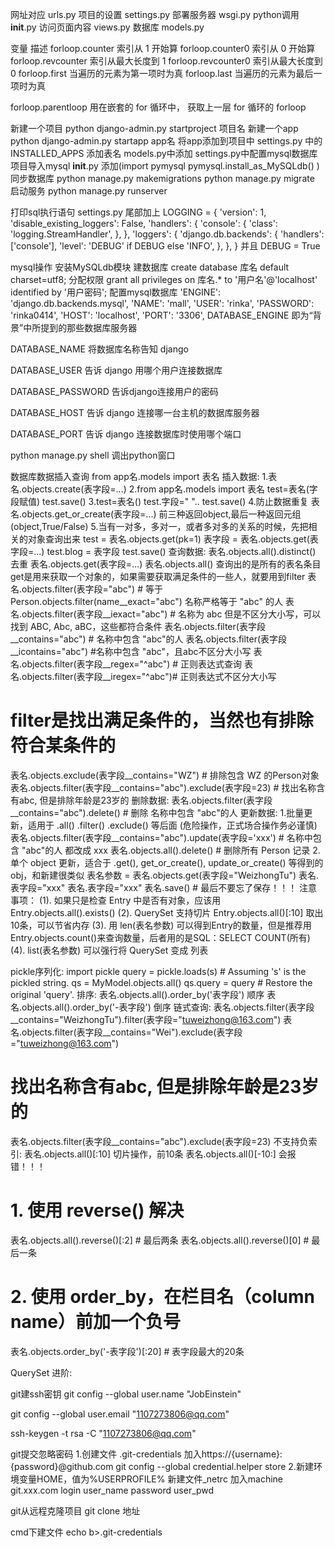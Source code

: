 网址对应   	urls.py
项目的设置 	settings.py 
部署服务器	 wsgi.py
python调用	__init__.py
访问页面内容		views.py
数据库   models.py

变量							描述
forloop.counter			索引从 1 开始算
forloop.counter0		索引从 0 开始算
forloop.revcounter		索引从最大长度到 1
forloop.revcounter0		索引从最大长度到 0
forloop.first			当遍历的元素为第一项时为真
forloop.last			当遍历的元素为最后一项时为真

forloop.parentloop		用在嵌套的 for 循环中，
						获取上一层 for 循环的 forloop

新建一个项目 python django-admin.py startproject 项目名 
新建一个app python django-admin.py startapp app名
将app添加到项目中  settings.py 中的 INSTALLED_APPS
添加表名        models.py中添加 settings.py中配置mysql数据库
项目导入mysql   __init__.py 添加(import pymysql pymysql.install_as_MySQLdb()
)
同步数据库 python manage.py makemigrations python manage.py migrate
启动服务  python manage.py runserver 

打印sql执行语句
  settings.py 尾部加上
    LOGGING = {
      'version': 1,
      'disable_existing_loggers': False,
      'handlers': {
          'console': {
              'class': 'logging.StreamHandler',
          },
      },
      'loggers': {
          'django.db.backends': {
              'handlers': ['console'],
              'level': 'DEBUG' if DEBUG else 'INFO',
          },
      },
  }
  并且 DEBUG = True

mysql操作
安装MySQLdb模块
建数据库 create database 库名 default charset=utf8;
分配权限 grant all privileges on 库名.* to '用户名'@'localhost' identified by '用户密码';
配置mysql数据库 
		'ENGINE': 'django.db.backends.mysql',
        'NAME': 'mall',
        'USER': 'rinka',
        'PASSWORD': 'rinka0414',
        'HOST': 'localhost',
        'PORT': '3306',
DATABASE_ENGINE 即为“背景”中所提到的那些数据库服务器

DATABASE_NAME 将数据库名称告知 django

DATABASE_USER 告诉 django 用哪个用户连接数据库

DATABASE_PASSWORD 告诉django连接用户的密码

DATABASE_HOST 告诉 django 连接哪一台主机的数据库服务器

DATABASE_PORT 告诉 django 连接数据库时使用哪个端口

 
python manage.py shell 调出python窗口




数据库数据插入查询
from app名.models import 表名
插入数据:
  1.表名.objects.create(表字段=...) 
  2.from app名.models import 表名 
   	test=表名(字段赋值) 
   	test.save()
  3.test=表名()
    test.字段=" "..
    test.save()
  4.防止数据重复
  	表名.objects.get_or_create(表字段=...)
  前三种返回object,最后一种返回元组(object,True/False)
  5.当有一对多，多对一，或者多对多的关系的时候，先把相关的对象查询出来
    test = 表名.objects.get(pk=1)
    表字段 = 表名.objects.get(表字段=...)
    test.blog = 表字段
    test.save()
查询数据: 
  表名.objects.all().distinct() 去重 
  表名.objects.get(表字段=...)
  表名.objects.all() 查询出的是所有的表名条目
  get是用来获取一个对象的，如果需要获取满足条件的一些人，就要用到filter
  表名.objects.filter(表字段="abc") # 等于Person.objects.filter(name__exact="abc") 名称严格等于 "abc" 的人
  表名.objects.filter(表字段__iexact="abc") # 名称为 abc 但是不区分大小写，可以找到 ABC, Abc, aBC，这些都符合条件 
  表名.objects.filter(表字段__contains="abc") # 名称中包含 "abc"的人
  表名.objects.filter(表字段__icontains="abc") #名称中包含 "abc"，且abc不区分大小写 
  表名.objects.filter(表字段__regex="^abc") # 正则表达式查询
  表名.objects.filter(表字段__iregex="^abc")# 正则表达式不区分大小写 
  # filter是找出满足条件的，当然也有排除符合某条件的
  表名.objects.exclude(表字段__contains="WZ") # 排除包含 WZ 的Person对象
  表名.objects.filter(表字段__contains="abc").exclude(表字段=23) # 找出名称含有abc, 但是排除年龄是23岁的
删除数据:
  表名.objects.filter(表字段__contains="abc").delete() # 删除 名称中包含 "abc"的人
更新数据:
  1.批量更新，适用于 .all()  .filter()  .exclude() 等后面 (危险操作，正式场合操作务必谨慎)
  表名.objects.filter(表字段__contains="abc").update(表字段='xxx') # 名称中包含 "abc"的人 都改成 xxx
  表名.objects.all().delete() # 删除所有 Person 记录
  2.单个 object 更新，适合于 .get(), get_or_create(), update_or_create() 等得到的 obj，和新建很类似
  表名参数 = 表名.objects.get(表字段="WeizhongTu")
  表名.表字段="xxx"
  表名.表字段="xxx"
  表名.save()  # 最后不要忘了保存！！！
注意事项：
(1). 如果只是检查 Entry 中是否有对象，应该用 Entry.objects.all().exists()
(2). QuerySet 支持切片 Entry.objects.all()[:10] 取出10条，可以节省内存
(3). 用 len(表名参数) 可以得到Entry的数量，但是推荐用 Entry.objects.count()来查询数量，后者用的是SQL：SELECT COUNT(所有)
(4). list(表名参数) 可以强行将 QuerySet 变成 列表

pickle序列化:
  import pickle
  query = pickle.loads(s)    # Assuming 's' is the pickled string. 
  qs = MyModel.objects.all()
  qs.query = query   # Restore the original 'query'.
排序:
  表名.objects.all().order_by('表字段') 顺序
  表名.objects.all().order_by('-表字段') 倒序
链式查询:
  表名.objects.filter(表字段__contains="WeizhongTu").filter(表字段="tuweizhong@163.com")
  表名.objects.filter(表字段__contains="Wei").exclude(表字段="tuweizhong@163.com") 
  # 找出名称含有abc, 但是排除年龄是23岁的
  表名.objects.filter(表字段__contains="abc").exclude(表字段=23)
不支持负索引:
  表名.objects.all()[:10] 切片操作，前10条
  表名.objects.all()[-10:] 会报错！！！ 
  # 1. 使用 reverse() 解决
  表名.objects.all().reverse()[:2] # 最后两条
  表名.objects.all().reverse()[0] # 最后一条
  # 2. 使用 order_by，在栏目名（column name）前加一个负号
  表名.objects.order_by('-表字段')[:20] # 表字段最大的20条

QuerySet 进阶:
 
 


git建ssh密钥
git config --global user.name "JobEinstein"

git config --global user.email "1107273806@qq.com"

ssh-keygen -t rsa -C "1107273806@qq.com"

git提交忽略密码
1.创建文件 .git-credentials 加入https://{username}:{password}@github.com
git config --global credential.helper store
2.新建环境变量HOME，值为%USERPROFILE%
新建文件_netrc 加入machine git.xxx.com login user_name password user_pwd

git从远程克隆项目
git clone 地址

cmd下建文件
echo b>.git-credentials

